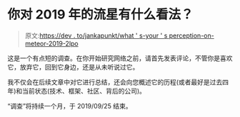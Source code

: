 # 你对 2019 年的流星有什么看法？

> 原文:[https://dev . to/jankapunkt/what ' s-your ' s perception-on-meteor-2019-2lpo](https://dev.to/jankapunkt/what-is-your-perception-on-meteor-in-2019-2lpo)

这是一个有点短的调查。在你开始研究网络之前，请首先发表评论，不管你是喜欢它，放弃它，回到它身边，还是从未听说过它。

我不仅会在后续文章中对它进行总结，还会向您概述它的历程(或者最好是过去四年)和当前状态(技术、框架、社区、背后的公司)。

“调查”将持续一个月，于 2019/09/25 结束。